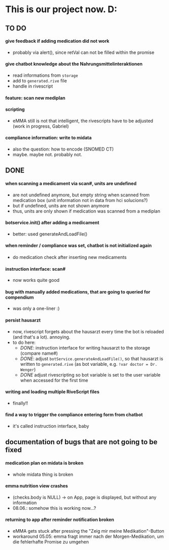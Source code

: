 # This is our project now. D:


## TO DO

#### give feedback if adding medication did not work
- probably via alert(), since retVal can not be filled within the promise

#### give chatbot knowledge about the Nahrungsmittelinteraktionen
- read informations from `storage`
- add to `generated.rive` file
- handle in rivescript

#### feature: scan new mediplan

#### scripting
- eMMA still is not that intelligent, the rivescripts have to be adjusted (work in progress, Gabriel)

#### compliance information: write to midata
- also the question: how to encode (SNOMED CT)
- maybe. maybe not. probably not.


## DONE
#### when scanning a medicament via scan#, units are undefined
- are not undefined anymore, but empty string when scanned from medication box (unit information not in data from hci solucions?)
- but if undefined, units are not shown anymore
- thus, units are only shown if medication was scanned from a mediplan

#### botservice.init() after adding a medicament
- better: used generateAndLoadFile()

#### when reminder / compliance was set, chatbot is not initialized again

####
- do medication check after inserting new medicaments

#### instruction interface: scan#
- now works quite good

#### bug with manually added medications, that are going to queried for compendium
- was only a one-liner :)

#### persist hausarzt
- now, rivescript forgets about the hausarzt every time the bot is reloaded (and that's a lot). annoying.
- to do here:
  - *DONE*: instruction interface for writing hausarzt to the storage (compare name#)
  - *DONE*: adjust `botService.generateAndLoadFile()`, so that hausarzt is written to `generated.rive` (as bot variable, e.g. `!var doctor = Dr. Wenger`)
  - *DONE* adjust rivescripting so bot variable is set to the user variable when accessed for the first time

####  writing and loading multiple RiveScript files
- finally!!

#### find a way to trigger the compliance entering form from chatbot
- it's called instruction interface, baby


## documentation of bugs that are not going to be fixed

#### medication plan on midata is broken
- whole midata thing is broken

#### emma nutrition view crashes
- (checks.body is NULL) -> on App, page is displayed, but without any information
- 08.06.: somehow this is working now...?

#### returning to app after reminder notification broken
- eMMA gets stuck after pressing the "Zeig mir meine Medikation"-Button
- workaround 05.05: emma fragt immer nach der Morgen-Medikation, um die fehlerhafte Promise zu umgehen
